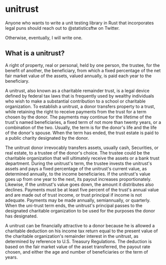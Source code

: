 # unitrust

Anyone who wants to write a unit testing library in Rust that incorporates legal puns should reach out to @statisticsftw on Twitter.

Otherwise, eventually, I will write one.

## What is a unitrust?

A right of property, real or personal, held by one person, the trustee, for the benefit of another, the beneficiary, from which a fixed percentage of the net fair market value of the assets, valued annually, is paid each year to the beneficiary.

A unitrust, also known as a charitable remainder trust, is a legal device defined by federal tax laws that is frequently used by wealthy individuals who wish to make a substantial contribution to a school or charitable organization. To establish a unitrust, a donor transfers property to a trust, while retaining the right to receive payments from the trust for a term chosen by the donor. The payments may continue for the lifetime of the trust's named beneficiaries, a fixed term of not more than twenty years, or a combination of the two. Usually, the term is for the donor's life and the life of the donor's spouse. When the term has ended, the trust estate is paid to a public charity designated by the donor.

The unitrust donor irrevocably transfers assets, usually cash, Securities, or real estate, to a trustee of the donor's choice. The trustee could be the charitable organization that will ultimately receive the assets or a bank trust department. During the unitrust's term, the trustee invests the unitrust's assets and pays a fixed percentage of the unitrust's current value, as determined annually, to the income beneficiaries. If the unitrust's value goes up from one year to the next, its payout increases proportionately. Likewise, if the unitrust's value goes down, the amount it distributes also declines. Payments must be at least five percent of the trust's annual value and are made out of trust income, or trust principal if income is not adequate. Payments may be made annually, semiannually, or quarterly. When the uni-trust term ends, the unitrust's principal passes to the designated charitable organization to be used for the purposes the donor has designated.

A unitrust can be financially attractive to a donor because he is allowed a charitable deduction on his income tax return equal to the present value of the charitable organization's remainder interest in the unitrust, as determined by reference to U.S. Treasury Regulations. The deduction is based on the fair market value of the asset transferred, the payout rate chosen, and either the age and number of beneficiaries or the term of years.

